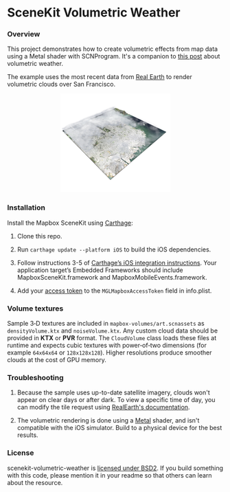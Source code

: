 # SceneKit Volumetric Weather

### Overview

This project demonstrates how to create volumetric effects from map data using a Metal shader with SCNProgram. It's a companion to [this post](https://blog.mapbox.com/3d-weather-with-scenekit-aka-karl-the-fog-in-ar-931cff1c1c7c) about volumetric weather.

The example uses the most recent data from [Real Earth](http://realearth.ssec.wisc.edu/) to render volumetric clouds over San Francisco.

<div align="center">
<img src="clouds-example.PNG" alt="Example of app running on iPhone" width="256">
</div>

### Installation

Install the Mapbox SceneKit using [Carthage](https://github.com/Carthage/Carthage/):

1. Clone this repo.

1. Run `carthage update --platform iOS` to build the iOS dependencies.

1. Follow instructions 3-5 of [Carthage’s iOS integration instructions](https://github.com/Carthage/Carthage#if-youre-building-for-ios-tvos-or-watchos). Your application target’s Embedded Frameworks should include MapboxSceneKit.framework and MapboxMobileEvents.framework.

1. Add your [access token](https://www.mapbox.com/account/access-tokens/) to the `MGLMapboxAccessToken` field in info.plist.

### Volume textures

Sample 3‑D textures are included in `mapbox-volumes/art.scnassets` as `densityVolume.ktx` and `noiseVolume.ktx`.  Any custom cloud data should be provided in **KTX** or **PVR** format.  The `CloudVolume` class loads these files at runtime and expects cubic textures with power‑of‑two dimensions (for example `64x64x64` or `128x128x128`).  Higher resolutions produce smoother clouds at the cost of GPU memory.

### Troubleshooting

1. Because the sample uses up-to-date satellite imagery, clouds won't appear on clear days or after dark. To view a specific time of day, you can modify the tile request using [RealEarth's documentation](http://realearth.ssec.wisc.edu/doc/).

1. The volumetric rendering is done using a [Metal](https://developer.apple.com/metal/) shader, and isn't compatible with the iOS simulator. Build to a physical device for the best results.


### License

scenekit-volumetric-weather is [licensed under BSD2](https://github.com/mapbox/scenekit-volumetric-weather/blob/master/LICENSE.md). If you build something with this code, please mention it in your readme so that others can learn about the resource.
